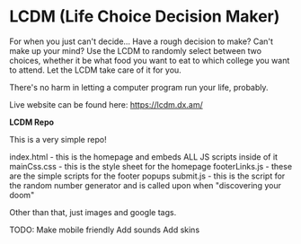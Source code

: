 # LCDM (Life Choice Decision Maker)

</hr>

For when you just can't decide...
Have a rough decision to make? Can't make up your mind? Use the LCDM to randomly select between two choices, whether it be what food you want to eat to which college you want to attend. Let the LCDM take care of it for you.

There's no harm in letting a computer program run your life, probably.

Live website can be found here: https://lcdm.dx.am/

**LCDM Repo**

This is a very simple repo!

index.html - this is the homepage and embeds ALL JS scripts inside of it
mainCss.css - this is the style sheet for the homepage
footerLinks.js - these are the simple scripts for the footer popups
submit.js - this is the script for the random number generator and is called upon when "discovering your doom" 

Other than that, just images and google tags.

TODO:
Make mobile friendly
Add sounds
Add skins 

